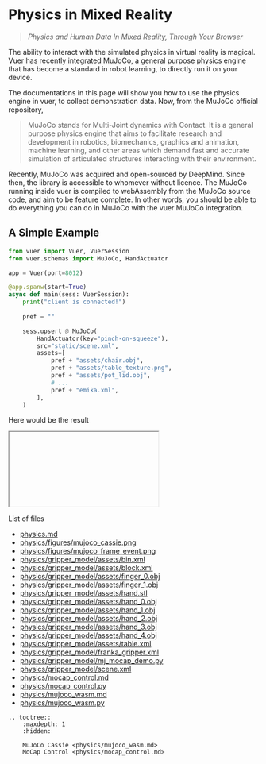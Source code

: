 # Physics in Mixed Reality

> _Physics and Human Data In Mixed Reality, Through Your Browser_

The ability to interact with the simulated physics in virtual reality is magical. Vuer has
recently integrated MuJoCo, a general purpose physics engine that has become a standard in
robot learning, to directly run it on your device. 

The documentations in this page will show you how to use the physics engine in vuer, to collect
demonstration data. Now, from the MuJoCo official repository,

> MuJoCo stands for Multi-Joint dynamics with Contact. It is a general purpose physics engine
> that aims to facilitate research and development in robotics, biomechanics, graphics and
> animation, machine learning, and other areas which demand fast and accurate simulation of
> articulated structures interacting with their environment.

Recently, MuJoCo was acquired and open-sourced by DeepMind. Since then, the library is accessible 
to whomever without licence. The MuJoCo running inside vuer is compiled to webAssembly from
the MuJoCo source code, and aim to be feature complete. In other words, you should be able to do
everything you can do in MuJoCo with the vuer MuJoCo integration.

## A Simple Example

```python
from vuer import Vuer, VuerSession
from vuer.schemas import MuJoCo, HandActuator

app = Vuer(port=8012)

@app.spanw(start=True)
async def main(sess: VuerSession):
    print("client is connected!")
    
    pref = ""

    sess.upsert @ MuJoCo(
        HandActuator(key="pinch-on-squeeze"),
        src="static/scene.xml",
        assets=[
            pref + "assets/chair.obj",
            pref + "assets/table_texture.png",
            pref + "assets/pot_lid.obj",
            # ...
            pref + "emika.xml",
        ],
    )
```

Here would be the result

<iframe src="" title="MuJoCo block stacking example"></iframe>

List of files

- [physics.md](physics.md)
- [physics/figures/mujoco_cassie.png](physics/figures/mujoco_cassie.png)
- [physics/figures/mujoco_frame_event.png](physics/figures/mujoco_frame_event.png)
- [physics/gripper_model/assets/bin.xml](physics/gripper_model/assets/bin.xml)
- [physics/gripper_model/assets/block.xml](physics/gripper_model/assets/block.xml)
- [physics/gripper_model/assets/finger_0.obj](physics/gripper_model/assets/finger_0.obj)
- [physics/gripper_model/assets/finger_1.obj](physics/gripper_model/assets/finger_1.obj)
- [physics/gripper_model/assets/hand.stl](physics/gripper_model/assets/hand.stl)
- [physics/gripper_model/assets/hand_0.obj](physics/gripper_model/assets/hand_0.obj)
- [physics/gripper_model/assets/hand_1.obj](physics/gripper_model/assets/hand_1.obj)
- [physics/gripper_model/assets/hand_2.obj](physics/gripper_model/assets/hand_2.obj)
- [physics/gripper_model/assets/hand_3.obj](physics/gripper_model/assets/hand_3.obj)
- [physics/gripper_model/assets/hand_4.obj](physics/gripper_model/assets/hand_4.obj)
- [physics/gripper_model/assets/table.xml](physics/gripper_model/assets/table.xml)
- [physics/gripper_model/franka_gripper.xml](physics/gripper_model/franka_gripper.xml)
- [physics/gripper_model/mj_mocap_demo.py](physics/gripper_model/mj_mocap_demo.py)
- [physics/gripper_model/scene.xml](physics/gripper_model/scene.xml)
- [physics/mocap_control.md](physics/mocap_control.md)
- [physics/mocap_control.py](physics/mocap_control.py)
- [physics/mujoco_wasm.md](physics/mujoco_wasm.md)
- [physics/mujoco_wasm.py](physics/mujoco_wasm.py)

```{eval-rst}
.. toctree::
    :maxdepth: 1
    :hidden:
    
    MuJoCo Cassie <physics/mujoco_wasm.md>
    MoCap Control <physics/mocap_control.md>
```

